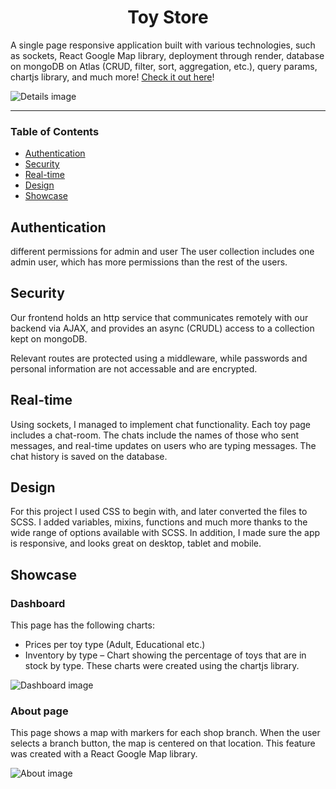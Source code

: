 <div id="header" align="center">
	<h1>Toy Store</h1>
</div>

A single page responsive application built with various technologies, such as sockets, React Google Map library, deployment through render, database on mongoDB on Atlas (CRUD, filter, sort, aggregation, etc.), query params, chartjs library, and much more! [Check it out here](https://mister-toy-72o1.onrender.com/ "Website link")!

![Details image](assets/img/readme/details.png "Details-page")

___

### Table of Contents
- [Authentication](#authentication)
- [Security](#security)
- [Real-time](#real-time)
- [Design](#design)
- [Showcase](#showcase)

## Authentication
different permissions for admin and user
The user collection includes one admin user, which has more permissions than the rest of the users.

## Security
Our frontend holds an http service that communicates remotely with our backend via AJAX, and provides an async (CRUDL) access to a collection kept on mongoDB.

Relevant routes are protected using a middleware, while passwords and personal information are not accessable and are encrypted.

## Real-time 
Using sockets, I managed to implement chat functionality. Each toy page includes a chat-room. The chats include the names of those who sent messages, and real-time updates on users who are typing messages. The chat history is saved on the database.

## Design
For this project I used CSS to begin with, and later converted the files to SCSS. I added variables, mixins, functions and much more thanks to the wide range of options available with SCSS. 
In addition, I made sure the app is responsive, and looks great on desktop, tablet and mobile.

## Showcase

### Dashboard 
This page has the following charts:
- Prices per toy type (Adult, Educational etc.)
- Inventory by type – Chart showing the percentage of toys that are in stock by type.
These charts were created using the chartjs library.

![Dashboard image](assets/img/readme/dashboard.png "Dashboard-page")

### About page
This page shows a map with markers for each shop branch. When the user selects a branch button, the map is centered on that location. This feature was created with a React Google Map library.

![About image](assets/img/readme/about.png "About-page")


